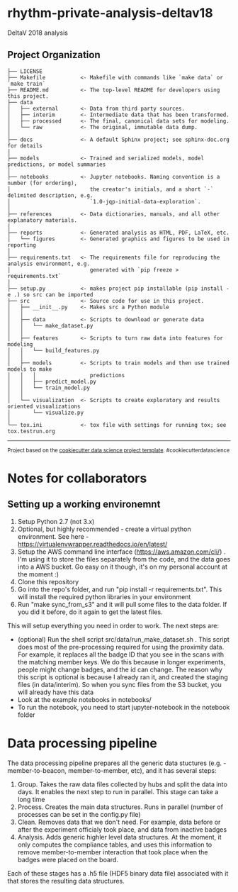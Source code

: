 rhythm-private-analysis-deltav18
==============================

DeltaV 2018 analysis

Project Organization
------------

    ├── LICENSE
    ├── Makefile           <- Makefile with commands like `make data` or `make train`
    ├── README.md          <- The top-level README for developers using this project.
    ├── data
    │   ├── external       <- Data from third party sources.
    │   ├── interim        <- Intermediate data that has been transformed.
    │   ├── processed      <- The final, canonical data sets for modeling.
    │   └── raw            <- The original, immutable data dump.
    │
    ├── docs               <- A default Sphinx project; see sphinx-doc.org for details
    │
    ├── models             <- Trained and serialized models, model predictions, or model summaries
    │
    ├── notebooks          <- Jupyter notebooks. Naming convention is a number (for ordering),
    │                         the creator's initials, and a short `-` delimited description, e.g.
    │                         `1.0-jqp-initial-data-exploration`.
    │
    ├── references         <- Data dictionaries, manuals, and all other explanatory materials.
    │
    ├── reports            <- Generated analysis as HTML, PDF, LaTeX, etc.
    │   └── figures        <- Generated graphics and figures to be used in reporting
    │
    ├── requirements.txt   <- The requirements file for reproducing the analysis environment, e.g.
    │                         generated with `pip freeze > requirements.txt`
    │
    ├── setup.py           <- makes project pip installable (pip install -e .) so src can be imported
    ├── src                <- Source code for use in this project.
    │   ├── __init__.py    <- Makes src a Python module
    │   │
    │   ├── data           <- Scripts to download or generate data
    │   │   └── make_dataset.py
    │   │
    │   ├── features       <- Scripts to turn raw data into features for modeling
    │   │   └── build_features.py
    │   │
    │   ├── models         <- Scripts to train models and then use trained models to make
    │   │   │                 predictions
    │   │   ├── predict_model.py
    │   │   └── train_model.py
    │   │
    │   └── visualization  <- Scripts to create exploratory and results oriented visualizations
    │       └── visualize.py
    │
    └── tox.ini            <- tox file with settings for running tox; see tox.testrun.org


--------

<p><small>Project based on the <a target="_blank" href="https://drivendata.github.io/cookiecutter-data-science/">cookiecutter data science project template</a>. #cookiecutterdatascience</small></p>

# Notes for collaborators
## Setting up a working environemnt
1. Setup Python 2.7 (not 3.x)
2. Optional, but highly recommended - create a virtual python environment. See here - https://virtualenvwrapper.readthedocs.io/en/latest/ 
3. Setup the AWS command line interface (https://aws.amazon.com/cli/) . I'm using it to store the files separately from the code, and the data goes into a AWS bucket. Go easy on it though, it's on my personal account at the moment :) 
4. Clone this repository
5. Go into the repo's folder, and run "pip install -r requirements.txt". This will install the required python libraries in your environment
6. Run "make sync_from_s3" and it will pull some files to the data folder. If you did it before, do it again to get the latest files. 


This will setup everything you need in order to work. The next steps are:
* (optional) Run the shell script src/data/run_make_dataset.sh . This script does most of the pre-processing required for using the proximity data. For example, it replaces all the badge ID that you see in the scans with the matching member keys. We do this because in longer experiments, people might change badges, and the id can change. The reason why this script is optional is because I already ran it, and created the staging files (in data/interim). So when you sync files from the S3 bucket, you will already have this data
* Look at the example notebooks in notebooks/
* To run the notebook, you need to start jupyter-notebook in the notebook folder

# Data processing pipeline
The data processing pipeline prepares all the generic data stuctures (e.g. - member-to-beacon, member-to-member, etc), and it has several steps:
1. Group. Takes the raw data files collected by hubs and split the data into days. It enables the next step to run in parallel. This stage can take a long time
2. Process. Creates the main data structures. Runs in parallel (number of processes can be set in the config.py file)
3. Clean. Removes data that we don't need. For example, data before or after the experiment officialy took place, and data from inactive badges
4. Analysis. Adds generic highler level data structures. At the moment, it only computes the compliance tables, and uses this information to remove member-to-member interaction that took place when the badges were placed on the board.

Each of these stages has a .h5 file (HDF5 binary data file) associated with it that stores the resulting data structures.

